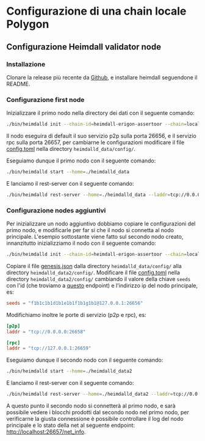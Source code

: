 # Configurazione di una chain locale Polygon

## Configurazione Heimdall validator node

### Installazione

Clonare la release più recente da [Github](https://github.com/maticnetwork/heimdall/releases), e installare heimdall seguendone il README.

### Configurazione first node

Inizializzare il primo nodo nella directory dei dati con il seguente comando:

```bash
./bin/heimdalld init --chain-id=heimdall-erigon-assertoor --chain=local --home=./heimdalld_data
```

Il nodo eseguira di default il suo servizio p2p sulla porta 26656, e il servizio rpc sulla porta 26657, per cambiarne le configurazioni modificare il file [config.toml](./heimdalld_data/config/config.toml) nella directory `heimdalld_data/config/`.

Eseguiamo dunque il primo nodo con il seguente comando:

```bash
./bin/heimdalld start --home=./heimdalld_data
```

E lanciamo il rest-server con il seguente comando:

```bash
./bin/heimdalld rest-server --home=./heimdalld_data --laddr=tcp://0.0.0.0:1317 --node=tcp://localhost:26657
```

### Configurazione nodes aggiuntivi

Per inizializzare un nodo aggiuntivo dobbiamo copiare le configurazioni del primo nodo, e modificarle per far si che il nodo si connetta al nodo principale. L'esempio sottostante viene fatto sul secondo nodo creato, innanzitutto inizializziamo il nodo con il seguente comando:

```bash
./bin/heimdalld init --chain-id=heimdall-erigon-assertoor --chain=local --home=./heimdalld_data2
```

Copiare il file [genesis.json](./heimdalld_data/config/genesis.json) dalla directory `heimdalld_data/config/` alla directory `heimdalld_data2/config/`.
Modificare il file [config.toml](./heimdalld_data2/config/config.toml) nella directory `heimdalld_data2/config/` cambiando il valore della chiave `seeds` con l'id (che troviamo a [questo](http://localhost:26657/status?) endpoint) e l'indirizzo ip del nodo principale, es:

```toml
seeds = "f1b1c1b1d1b1e1b1f1b1g1b1@127.0.0.1:26656"
```

Modifichiamo inoltre le porte di servizio (p2p e rpc), es:

```toml
[p2p]
laddr = "tcp://0.0.0.0:26658"

[rpc]
laddr = "tcp://127.0.0.1:26659"
```

Eseguiamo dunque il secondo nodo con il seguente comando:

```bash
./bin/heimdalld start --home=./heimdalld_data2
```

E lanciamo il rest-server con il seguente comando:

```bash
./bin/heimdalld rest-server --home=./heimdalld_data2 --laddr=tcp://0.0.0.0:1318 --node=tcp://localhost:26659 --grpc-addr 0.0.0.0:3133
```

A questo punto il secondo nodo si connetterà al primo nodo, e sarà possibile vedere i blocchi prodotti dal secondo nodo nel primo nodo, per verificarne la giusta connessione è possibile controllare il log del nodo principale e lo stato della net al seguente endpoint: [http://localhost:26657/net_info](http://localhost:26657/net_info).
